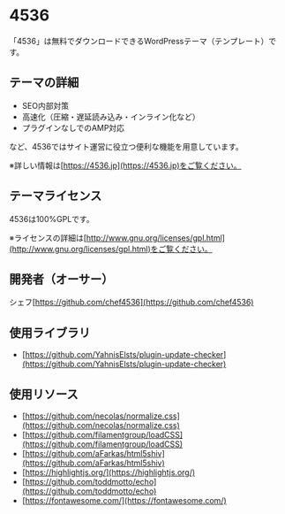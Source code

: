 # 4536

「4536」は無料でダウンロードできるWordPressテーマ（テンプレート）です。

## テーマの詳細

- SEO内部対策
- 高速化（圧縮・遅延読み込み・インライン化など）
- プラグインなしでのAMP対応

など、4536ではサイト運営に役立つ便利な機能を用意しています。

※詳しい情報は[https://4536.jp](https://4536.jp)をご覧ください。

## テーマライセンス

4536は100%GPLです。

※ライセンスの詳細は[http://www.gnu.org/licenses/gpl.html](http://www.gnu.org/licenses/gpl.html)をご覧ください。

## 開発者（オーサー）

シェフ[https://github.com/chef4536](https://github.com/chef4536)

## 使用ライブラリ

- [https://github.com/YahnisElsts/plugin-update-checker](https://github.com/YahnisElsts/plugin-update-checker)

## 使用リソース

- [https://github.com/necolas/normalize.css](https://github.com/necolas/normalize.css)
- [https://github.com/filamentgroup/loadCSS](https://github.com/filamentgroup/loadCSS)
- [https://github.com/aFarkas/html5shiv](https://github.com/aFarkas/html5shiv)
- [https://highlightjs.org/](https://highlightjs.org/)
- [https://github.com/toddmotto/echo](https://github.com/toddmotto/echo)
- [https://fontawesome.com/](https://fontawesome.com/)
